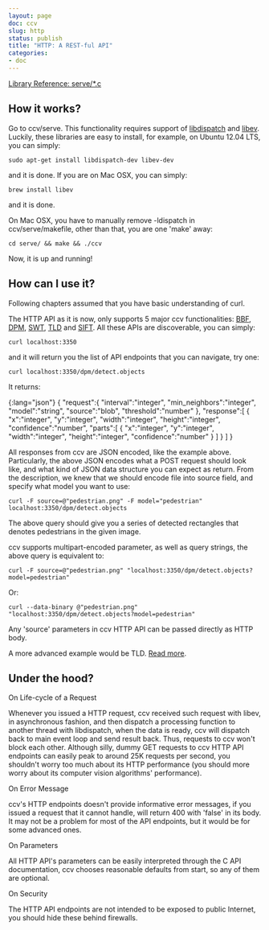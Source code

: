 ```yaml
---
layout: page
doc: ccv
slug: http
status: publish
title: "HTTP: A REST-ful API"
categories:
- doc
---
```


[Library Reference: serve/*.c](/lib/ccv-serve/)

How it works?
-------------

Go to ccv/serve. This functionality requires support of [libdispatch](http://libdispatch.macosforge.org/) and [libev](http://software.schmorp.de/pkg/libev). Luckily, these libraries are easy to install, for example, on Ubuntu 12.04 LTS, you can simply:

	sudo apt-get install libdispatch-dev libev-dev

and it is done. If you are on Mac OSX, you can simply:

	brew install libev

and it is done.

On Mac OSX, you have to manually remove -ldispatch in ccv/serve/makefile, other than that, you are one 'make' away:

	cd serve/ && make && ./ccv

Now, it is up and running!

How can I use it?
-----------------

Following chapters assumed that you have basic understanding of curl.

The HTTP API as it is now, only supports 5 major ccv functionalities: [BBF](/doc/doc-bbf), [DPM](/doc/doc-dpm), [SWT](/doc/doc-swt), [TLD](/doc/doc-tld) and [SIFT](/doc/doc-sift). All these APIs are discoverable, you can simply:

	curl localhost:3350

and it will return you the list of API endpoints that you can navigate, try one:

	curl localhost:3350/dpm/detect.objects

It returns:

{:lang="json"}
	{
	   "request":{
	      "interval":"integer",
	      "min_neighbors":"integer",
	      "model":"string",
	      "source":"blob",
	      "threshold":"number"
	   },
	   "response":[
	      {
	         "x":"integer",
	         "y":"integer",
	         "width":"integer",
	         "height":"integer",
	         "confidence":"number",
	         "parts":[
	            {
	               "x":"integer",
	               "y":"integer",
	               "width":"integer",
	               "height":"integer",
	               "confidence":"number"
	            }
	         ]
	      }
	   ]
	}

All responses from ccv are JSON encoded, like the example above. Particularly, the above JSON encodes what a POST request should look like, and what kind of JSON data structure you can expect as return. From the description, we knew that we should encode file into source field, and specify what model you want to use:

	curl -F source=@"pedestrian.png" -F model="pedestrian" localhost:3350/dpm/detect.objects

The above query should give you a series of detected rectangles that denotes pedestrians in the given image.

ccv supports multipart-encoded parameter, as well as query strings, the above query is equivalent to:

	curl -F source=@"pedestrian.png" "localhost:3350/dpm/detect.objects?model=pedestrian"

Or:

	curl --data-binary @"pedestrian.png" "localhost:3350/dpm/detect.objects?model=pedestrian"

Any 'source' parameters in ccv HTTP API can be passed directly as HTTP body.

A more advanced example would be TLD. [Read more](/lib/ccv-serve).

Under the hood?
---------------

On Life-cycle of a Request

Whenever you issued a HTTP request, ccv received such request with libev, in asynchronous fashion, and then dispatch a processing function to another thread with libdispatch, when the data is ready, ccv will dispatch back to main event loop and send result back. Thus, requests to ccv won't block each other. Although silly, dummy GET requests to ccv HTTP API endpoints can easily peak to around 25K requests per second, you shouldn't worry too much about its HTTP performance (you should more worry about its computer vision algorithms' performance).

On Error Message

ccv's HTTP endpoints doesn't provide informative error messages, if you issued a request that it cannot handle, will return 400 with 'false' in its body. It may not be a problem for most of the API endpoints, but it would be for some advanced ones.

On Parameters

All HTTP API's parameters can be easily interpreted through the C API documentation, ccv chooses reasonable defaults from start, so any of them are optional.

On Security

The HTTP API endpoints are not intended to be exposed to public Internet, you should hide these behind firewalls.